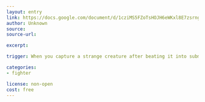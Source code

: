 ```yaml
---
layout: entry
link: https://docs.google.com/document/d/1cziMS5FZoTsHOJH6eWKxl8E7zsrngCDGUW6GcOsKw9g/edit
author: Unknown
source:
source-url:

excerpt:

trigger: When you capture a strange creature after beating it into submission...

categories:
- fighter

license: non-open
cost: free
---
```

